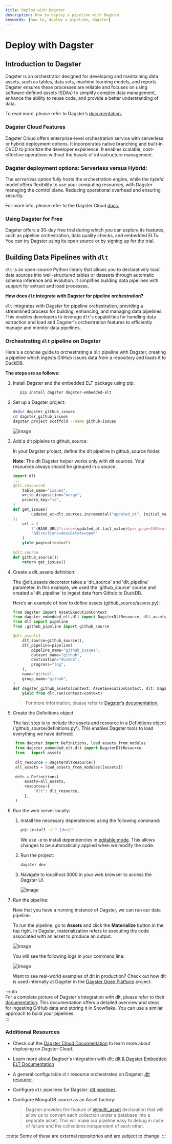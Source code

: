 ```yaml
---
title: Deploy with Dagster
description: How to deploy a pipeline with Dagster
keywords: [how to, deploy a pipeline, Dagster]
---
```


# Deploy with Dagster

## Introduction to Dagster

Dagster is an orchestrator designed for developing and maintaining data assets, such as
tables, data sets, machine learning models, and reports. Dagster ensures these processes are
reliable and focuses on using software-defined assets (SDAs) to simplify complex data management,
enhance the ability to reuse code, and provide a better understanding of data.

To read more, please refer to Dagster’s
[documentation.](https://docs.dagster.io/getting-started?_gl=1*19ikq9*_ga*NTMwNTUxNDAzLjE3MDg5Mjc4OTk.*_ga_84VRQZG7TV*MTcwOTkwNDY3MS4zLjEuMTcwOTkwNTYzNi41Ny4wLjA.*_gcl_au*OTM3OTU1ODMwLjE3MDg5Mjc5MDA.)

### Dagster Cloud Features

Dagster Cloud offers enterprise-level orchestration service with serverless or hybrid deployment
options. It incorporates native branching and built-in CI/CD to prioritize the developer experience.
It enables scalable, cost-effective operations without the hassle of infrastructure management.

### Dagster deployment options: **Serverless** versus **Hybrid**:

The *serverless* option fully hosts the orchestration engine, while the *hybrid* model offers
flexibility to use your computing resources, with Dagster managing the control plane. Reducing
operational overhead and ensuring security.

For more info, please refer to the Dagster Cloud [docs.](https://dagster.io/cloud)

### Using Dagster for Free

Dagster offers a 30-day free trial during which you can explore its features, such as pipeline
orchestration, data quality checks, and embedded ELTs. You can try Dagster using its open source or
by signing up for the trial.

## Building Data Pipelines with `dlt`

`dlt` is an open-source Python library that allows you to declaratively load data sources into
well-structured tables or datasets through automatic schema inference and evolution. It simplifies 
building data pipelines with support for extract and load processes.

**How does `dlt` integrate with Dagster for pipeline orchestration?**

`dlt` integrates with Dagster for pipeline orchestration, providing a streamlined process for
building, enhancing, and managing data pipelines. This enables developers to leverage `dlt`'s
capabilities for handling data extraction and load and Dagster's orchestration features to efficiently manage and monitor data pipelines.

### Orchestrating `dlt` pipeline on Dagster

Here's a concise guide to orchestrating a `dlt` pipeline with Dagster, creating a pipeline which ingests GitHub issues data from a repository and loads it to DuckDB.

**The steps are as follows:**

1. Install Dagster and the embedded ELT package using pip:
   ```sh
      pip install dagster dagster-embedded-elt
      ```

1. Set up a Dagster project:
      ```sh
      mkdir dagster_github_issues  
      cd dagster_github_issues  
      dagster project scaffold --name github-issues  
      ```
      ![image](https://github.com/user-attachments/assets/f9002de1-bcdf-49f4-941b-abd59ea7968d)

 1. Add a dlt pipleine to github_source:

    In your Dagster project, define the dlt pipeline in github_source folder.
    
    **Note**: The dlt Dagster helper works only with dlt sources. Your resources always should be grouped in a source.
      ```py
      import dlt
      ...
      @dlt.resource(
          table_name="issues",
          write_disposition="merge",
          primary_key="id",
      )
      def get_issues(
              updated_at=dlt.sources.incremental("updated_at", initial_value="1970-01-01T00:00:00Z")
      ):
          url = (
              f"{BASE_URL}?since={updated_at.last_value}&per_page=100&sort=updated"
              "&directions=desc&state=open"
          )
          yield pagination(url)
          
      @dlt.source
      def github_source():
          return get_issues()

      ```
 1. Create a dlt_assets definition:
    
     The @dlt_assets decorator takes a 'dlt_source' and 'dlt_pipeline' parameter. In this example, we used the 'github_source' source and created a 'dlt_pipeline' to ingest data from Github to DuckDB.

    Here’s an example of how to define assets (github_source/assets.py):

      ```py
      from dagster import AssetExecutionContext
      from dagster_embedded_elt.dlt import DagsterDltResource, dlt_assets
      from dlt import pipeline
      from .github_pipeline import github_source
      
      @dlt_assets(
          dlt_source=github_source(),
          dlt_pipeline=pipeline(
              pipeline_name="github_issues",
              dataset_name="github",
              destination="duckdb",
              progress="log",
          ),
          name="github",
          group_name="github",
      )
      def dagster_github_assets(context: AssetExecutionContext, dlt: DagsterDltResource):
          yield from dlt.run(context=context)
      ```
      
      > For more information, please refer to
      > [Dagster’s documentation.](https://docs.dagster.io/_apidocs/libraries/dagster-embedded-elt#dagster_embedded_elt.dlt.dlt_assets)
    
1. Create the Definitions object

   The last step is to include the assets and resource in a [Definitions](https://docs.dagster.io/_apidocs/definitions#dagster.Definitions) object ('github_source/definitions.py'). This enables Dagster tools to load everything we have defined:

   ```py
    from dagster import Definitions, load_assets_from_modules
    from dagster_embedded_elt.dlt import DagsterDltResource
    from . import assets
    
    dlt_resource = DagsterDltResource()
    all_assets = load_assets_from_modules([assets])
    
    defs = Definitions(
        assets=all_assets,
        resources={
            "dlt": dlt_resource,
        },
    )
   ```

1. Run the web server locally:
    1. Install the necessary dependencies using the following command:
       
       ```sh
       pip install -e ".[dev]"
       ```

       We use -e to install dependencies in [editable mode](https://pip.pypa.io/en/latest/topics/local-project-installs/#editable-installs). This allows changes to be automatically applied when we modify the code.
     
    2. Run the project:
  
       ```sh
       dagster dev
       ```
  
    3. Navigate to localhost:3000 in your web browser to access the Dagster UI.
  
       ![image](https://github.com/user-attachments/assets/97b74b86-df94-47e5-8ae2-de7cc47f56d8)

1. Run the pipeline:  

   Now that you have a running instance of Dagster, we can run our data pipeline.

   To run the pipeline, go to **Assets** and click the **Materialize** button in the top right. In Dagster, materialization refers to executing the code associated with an asset to produce an output.

   ![image](https://github.com/user-attachments/assets/79416fb7-8362-4640-b205-e59aa7ac785c)

   You will see the following logs in your command line:

   ![image](https://github.com/user-attachments/assets/f0e3bec8-f702-46a6-b69f-194a1dacf625)

   Want to see real-world examples of dlt in production? Check out how dlt is used internally at Dagster in the [Dagster Open Platform](https://github.com/dagster-io/dagster-open-platform) project.


:::info  
For a complete picture of Dagster's integration with dlt, please refer to their [documentation](https://docs.dagster.io/integrations/embedded-elt/dlt). This documentation offers a detailed overview and steps for ingesting GitHub data and storing it in Snowflake. You can use a similar approach to build your pipelines.  
:::

### Additional Resources

- Check out the [Dagster Cloud Documentation](https://docs.dagster.cloud/) to learn more about deploying on Dagster Cloud.

- Learn more about Dagtser's integration with dlt:
  [dlt & Dagster](https://docs.dagster.io/integrations/embedded-elt/dlt)
  [Embedded ELT Documentation](https://docs.dagster.io/_apidocs/libraries/dagster-embedded-elt#dagster_embedded_elt.dlt.dlt_assets)
  
- A general configurable `dlt` resource orchestrated on Dagster:
  [dlt resource](https://github.com/dagster-io/dagster-open-platform/blob/5030ff6828e2b001a557c6864f279c3b476b0ca0/dagster_open_platform/resources/dlt_resource.py#L29).

- Configure `dlt` pipelines for Dagster:
  [dlt pipelines](https://github.com/dagster-io/dagster-open-platform/tree/5030ff6828e2b001a557c6864f279c3b476b0ca0/dagster_open_platform/assets/dlt_pipelines).

- Configure MongoDB source as an Asset factory:
  > Dagster provides the feature of
  > [@multi_asset](https://github.com/dlt-hub/dlt-dagster-demo/blob/21a8d18b6f0424f40f2eed5030989306af8b8edb/mongodb_dlt/mongodb_dlt/assets/__init__.py#L18)
  > declaration that will allow us to convert each collection under a database into a separate
  > asset. This will make our pipeline easy to debug in case of failure and the collections
  > independent of each other.

:::note 
Some of these are external repositories and are subject to change. 
:::
